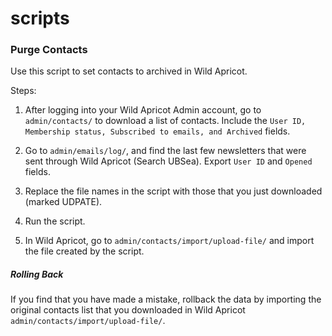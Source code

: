 # scripts

### Purge Contacts

Use this script to set contacts to archived in Wild Apricot.

Steps:

1. After logging into your Wild Apricot Admin account, go to `admin/contacts/` to download a list of contacts. Include the `User ID, Membership status, Subscribed to emails, and Archived` fields. 

2. Go to `admin/emails/log/`, and find the last few newsletters that were sent through Wild Apricot (Search UBSea). Export `User ID` and `Opened` fields. 

3. Replace the file names in the script with those that you just downloaded (marked UDPATE). 

4. Run the script. 

5. In Wild Apricot, go to `admin/contacts/import/upload-file/` and import the file created by the script. 


##### Rolling Back

If you find that you have made a mistake, rollback the data by importing the original contacts list that you downloaded in Wild Apricot `admin/contacts/import/upload-file/`.
